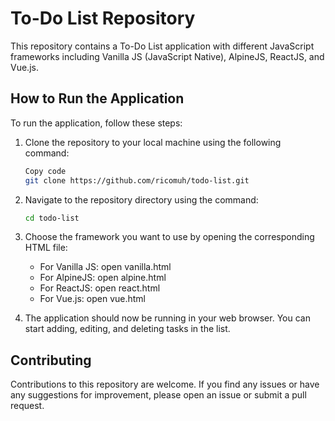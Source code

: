 # To-Do List Repository

This repository contains a To-Do List application with different JavaScript frameworks including Vanilla JS (JavaScript Native), AlpineJS, ReactJS, and Vue.js.

## How to Run the Application

To run the application, follow these steps:

1. Clone the repository to your local machine using the following command:

   ```bash
   Copy code
   git clone https://github.com/ricomuh/todo-list.git
   ```

2. Navigate to the repository directory using the command:

   ```bash
   cd todo-list
   ```

3. Choose the framework you want to use by opening the corresponding HTML file:

   - For Vanilla JS: open vanilla.html
   - For AlpineJS: open alpine.html
   - For ReactJS: open react.html
   - For Vue.js: open vue.html

4. The application should now be running in your web browser. You can start adding, editing, and deleting tasks in the list.

## Contributing

Contributions to this repository are welcome. If you find any issues or have any suggestions for improvement, please open an issue or submit a pull request.
